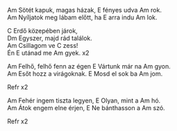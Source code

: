 Am Sötét kapuk, magas házak, E fényes udva  Am rok.     
Am Nyíljatok meg lábam előtt, ha E arra indu  Am lok.     
   
C Erdő közepében járok,     
Dm Egyszer, majd rád találok.     
Am Csillagom ve C zess!     
Én E utánad me Am gyek.  x2     
   
Am Felhő, felhő fenn az égen E Vártunk már na Am gyon.     
Am Esőt hozz a virágoknak. E Mosd el sok ba Am jom.     
   
Refr x2   
   
Am Fehér ingem tiszta legyen, E Olyan, mint a Am hó.     
Am Átok engem elne érjen, E Ne bánthasson a Am szó.     
   
Refr x2     
